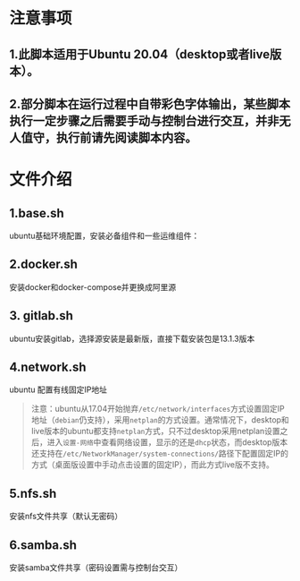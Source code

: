 # 注意事项
## 1.此脚本适用于Ubuntu 20.04（desktop或者live版本）。
## 2.部分脚本在运行过程中自带彩色字体输出，某些脚本执行一定步骤之后需要手动与控制台进行交互，并非无人值守，执行前请先阅读脚本内容。

# 文件介绍

## 1.base.sh
ubuntu基础环境配置，安装必备组件和一些运维组件：

## 2.docker.sh
安装docker和docker-compose并更换成阿里源

## 3. gitlab.sh
ubuntu安装gitlab，选择源安装是最新版，直接下载安装包是13.1.3版本

## 4.network.sh
ubuntu 配置有线固定IP地址

> 注意：ubuntu从17.04开始抛弃`/etc/network/interfaces`方式设置固定IP地址（`debian`仍支持），采用`netplan`的方式设置。通常情况下，desktop和live版本的ubuntu都支持`netplan`方式，只不过desktop采用netplan设置之后，进入`设置-网络`中查看网络设置，显示的还是`dhcp`状态，而desktop版本还支持在`/etc/NetworkManager/system-connections/`路径下配置固定IP的方式（桌面版设置中手动点击设置的固定IP），而此方式live版不支持。

## 5.nfs.sh
安装nfs文件共享（默认无密码）

## 6.samba.sh
安装samba文件共享（密码设置需与控制台交互）

